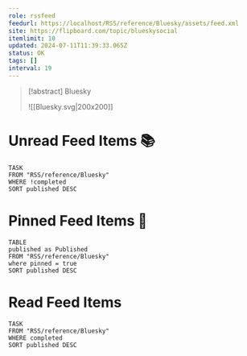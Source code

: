 ```yaml
---
role: rssfeed
feedurl: https://localhost/RSS/reference/Bluesky/assets/feed.xml
site: https://flipboard.com/topic/blueskysocial
itemlimit: 10
updated: 2024-07-11T11:39:33.065Z
status: OK
tags: []
interval: 19
---
```


> [!abstract] Bluesky
> 
>
> ![[Bluesky.svg|200x200]]
# Unread Feed Items 📚
~~~dataview
TASK
FROM "RSS/reference/Bluesky"
WHERE !completed
SORT published DESC
~~~

# Pinned Feed Items 📌
~~~dataview
TABLE
published as Published
FROM "RSS/reference/Bluesky"
where pinned = true
SORT published DESC
~~~

# Read Feed Items
~~~dataview
TASK
FROM "RSS/reference/Bluesky"
WHERE completed
SORT published DESC
~~~
